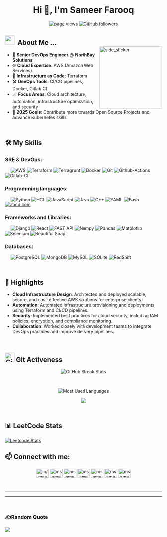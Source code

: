 <h1 align="center">Hi 👋, I'm Sameer Farooq</h1>
<p align="center">
    <a href="https://github.com/msameerfarooq">
        <img src="https://komarev.com/ghpvc/?username=msameerfarooq&style=flat-square&color=blue" alt="page views" />
    </a>
    <a href="https://github.com/msameerfarooq">
        <img alt="GitHub followers" src="https://img.shields.io/github/followers/msameerfarooq?style=flat-square&color=green&logo=github">
    </a>
</p>

<img 
  src="https://media.giphy.com/media/TEnXkcsHrP4YedChhA/giphy.gif"
  alt="side_sticker"
  align="right"
  width=200px
  height=200px
  style="margin-top: 50px;"
/>

<h2>
  <img src="https://media.giphy.com/media/iY8CRBdQXODJSCERIr/giphy.gif" width="30px">&nbsp;
  About Me ...
</h2>

- 🏢 **Senior DevOps Engineer** @ **NorthBay Solutions**
- 🌐 **Cloud Expertise**: AWS (Amazon Web Services)
- 🔧 **Infrastructure as Code**: Terraform
- 🛠️ **DevOps Tools**: CI/CD pipelines, Docker, Gitlab CI
- 📈 **Focus Areas**: Cloud architecture, automation, infrastructure optimization, and security
- 🥅 **2025 Goals**: Contribute more towards Open Source Projects and advance Kubernetes skills

&emsp;
<h2>
 🛠️ My Skills
</h2>

### SRE & DevOps:
&emsp;
![AWS](https://img.shields.io/badge/-AWS-000?&logo=Amazon-AWS)
![Terraform](https://img.shields.io/badge/-Terraform-000?&logo=Terraform)
![Terragrunt](https://img.shields.io/badge/-Terragrunt-000?&logo=Terragrunt)
![Docker](https://img.shields.io/badge/-Docker-000?&logo=Docker)
![Git](https://img.shields.io/badge/-Git-000?&logo=Git)
![Github-Actions](https://img.shields.io/badge/-GithubActions-000?&logo=GitHub-Actions)
![Gitlab-CI](https://img.shields.io/badge/-Gitlab%20CI-000?&logo=Gitlab-CI)


### Programming languages:
&emsp;
![Python](https://img.shields.io/badge/-Python-000?&logo=Python)
![HCL](https://img.shields.io/badge/-HCL-000?&logo=HCL)
![JavaScript](https://img.shields.io/badge/-JavaScript-000?&logo=JavaScript)
![Java](https://img.shields.io/badge/-Java-000?&logo=Java&logoColor=007ACC)
![C++](https://img.shields.io/badge/-C%2B%2B-000?&logo=-C%2B%2B)
![YAML](https://img.shields.io/badge/-YAML-000?&logo=YAML)
![Bash](https://img.shields.io/badge/-Bash-000?&logo=GNU-Bash)
[![abcd.com](https://img.shields.io/badge/-C%2B%2B-000?link=https%3A%2F%2Fwww.w3schools.com%2Fcpp%2F)](abcd.com)

### Frameworks and Libraries:
&emsp;
![Django](https://img.shields.io/badge/-Django-000?&logo=Django)
![React](https://img.shields.io/badge/-React-000?&logo=React)
![FAST API](https://img.shields.io/badge/-FAST%20API-000?&logo=FAST%20API)
![Numpy](https://img.shields.io/badge/-Numpy-000?&logo=Numpy)
![Pandas](https://img.shields.io/badge/-Pandas-000?&logo=Pandas)
![Matplotlib](https://img.shields.io/badge/-Matplotlib-000?&logo=Matplotlib)
![Selenium](https://img.shields.io/badge/-Selenium-000?&logo=Selenium)
![Beautiful Soap](https://img.shields.io/badge/-Beautiful%20Soap-000?&logo=Beautiful%20Soap)

### Databases:
&emsp;
![PostgreSQL](https://img.shields.io/badge/-PostgreSQL-000?&logo=PostgreSQL)
![MongoDB](https://img.shields.io/badge/-MongoDB-000?&logo=MongoDB)
![MySQL](https://img.shields.io/badge/-MySQL-000?&logo=MySQL)
![SQLite](https://img.shields.io/badge/-SQLite-000?&logo=SQLite)
![RedShift](https://img.shields.io/badge/-RedShift-000?&logo=Redshift)

&emsp;
<h2>
  🌟 Highlights
</h2>

- **Cloud Infrastructure Design**: Architected and deployed scalable, secure, and cost-effective AWS solutions for enterprise clients.
- **Automation**: Automated infrastructure provisioning and deployments using Terraform and CI/CD pipelines.
- **Security**: Implemented best practices for cloud security, including IAM policies, encryption, and compliance monitoring.
- **Collaboration**: Worked closely with development teams to integrate DevOps practices and improve delivery pipelines.

&emsp;
<div align="left">
    <h2>
<img src="https://media.giphy.com/media/W5eoZHPpUx9sapR0eu/giphy.gif" width="30px" alt="Git"/>
Git Activeness
</h2>
</div>

<!-- <p align="center">
  <img align="center" alt="Sameer's GitHub Stats" src="https://github-readme-stats.vercel.app/api?username=msameerfarooq-traveloka&show_icons=true&hide_border=true&theme=radical" />
</p> -->
<p align="center">
    <img align="center" src="https://github-readme-streak-stats.herokuapp.com/?user=msameerfarooq&theme=radical" alt="GitHub Streak Stats">
</p>
<br>
<p align="center">
    <img align="center" src="https://github-readme-stats.vercel.app/api/top-langs/?username=msameerfarooq&layout=compact&theme=radical" alt="Most Used Languages" />
</p>

<!-- &emsp;
<div align="left">
  <h2>
    <img src="https://media.giphy.com/media/QaMcXSekUWx7aogAUr/giphy.gif" width="30" />
    Git profile Trophies
  </h2>
</div> -->

<p align="center">
  <img src="https://github-profile-trophy.vercel.app/?username=msameerfarooq&theme=juicyfresh&no-bg=true&title=MultiLanguage,ReStars,Commit,Followers,Repo,PR,Experience,Stars" />
</p>

&emsp;


<h2>
 📊 LeetCode Stats
</h2>

[![Leetcode Stats](https://leetcard.jacoblin.cool/msameerfarooq)](https://leetcode.com/msameerfarooq)



<h2 align="left">📫 Connect with me:</h2>

<p align="center">
    <a href="https://linkedin.com/in/in/msameerfarooq" target="blank"><img align="center" src="https://raw.githubusercontent.com/rahuldkjain/github-profile-readme-generator/master/src/images/icons/Social/linked-in-alt.svg" alt="in/msameerfarooq" height="30" width="40" /></a>
    <a href="https://www.leetcode.com/msameerfarooq" target="blank"><img align="center" src="https://raw.githubusercontent.com/rahuldkjain/github-profile-readme-generator/master/src/images/icons/Social/leet-code.svg" alt="msameerfarooq" height="30" width="40" /></a>
    <a href="https://www.hackerrank.com/msameerfarooq" target="blank"><img align="center" src="https://raw.githubusercontent.com/rahuldkjain/github-profile-readme-generator/master/src/images/icons/Social/hackerrank.svg" alt="msameerfarooq" height="30" width="40" /></a>
    <a href="https://dev.to/msameerfarooq" target="blank"><img align="center" src="https://raw.githubusercontent.com/rahuldkjain/github-profile-readme-generator/master/src/images/icons/Social/devto.svg" alt="msameerfarooq" height="30" width="40" /></a>
    <a href="https://instagram.com/msameerfarooq" target="blank"><img align="center" src="https://raw.githubusercontent.com/rahuldkjain/github-profile-readme-generator/master/src/images/icons/Social/instagram.svg" alt="msameerfarooq" height="30" width="40" /></a>
    <a href="https://twitter.com/msameerfarooq" target="blank"><img align="center" src="https://raw.githubusercontent.com/rahuldkjain/github-profile-readme-generator/master/src/images/icons/Social/twitter.svg" alt="msameerfarooq" height="30" width="40" /></a>
    <a href="https://fb.com/msameerfarooq" target="blank"><img align="center" src="https://raw.githubusercontent.com/rahuldkjain/github-profile-readme-generator/master/src/images/icons/Social/facebook.svg" alt="msameerfarooq" height="30" width="40" /></a>
</p>
<br>

---
---

<br>

### ✍️Random Quote
![](https://quotes-github-readme.vercel.app/api?type=horizontal&theme=merko)